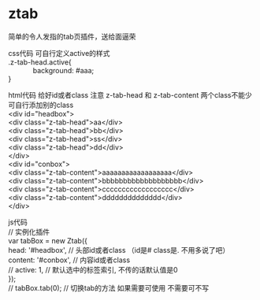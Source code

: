 # ztab
<div>简单的令人发指的tab页插件，送给面逼荣</div>
<p></p><p></p>
<div>css代码 可自行定义active的样式</div>
<div>.z-tab-head.active{</div>
  <div style="padding-left:50px;">background: #aaa;</div>
<div>}</div>
<p></p><p></p>
<div>html代码 给好id或者class  注意 z-tab-head 和 z-tab-content 两个class不能少  可自行添加别的class</div>
<div>&lt;div id=&quot;headbox&quot;&gt;</div>
  <div>&lt;div class=&quot;z-tab-head&quot;&gt;aa&lt;/div&gt;</div>
  <div>&lt;div class=&quot;z-tab-head&quot;&gt;bb&lt;/div&gt;</div>
  <div>&lt;div class=&quot;z-tab-head&quot;&gt;ss&lt;/div&gt;</div>
  <div>&lt;div class=&quot;z-tab-head&quot;&gt;dd&lt;/div&gt;</div>
<div>&lt;/div&gt;</div>
<div>&lt;div id=&quot;conbox&quot;&gt;</div>
  <div>&lt;div class=&quot;z-tab-content&quot;&gt;aaaaaaaaaaaaaaaaaa&lt;/div&gt;</div>
  <div>&lt;div class=&quot;z-tab-content&quot;&gt;bbbbbbbbbbbbbbbbbbb&lt;/div&gt;</div>
  <div>&lt;div class=&quot;z-tab-content&quot;&gt;cccccccccccccccccc&lt;/div&gt;</div>
  <div>&lt;div class=&quot;z-tab-content&quot;&gt;dddddddddddddd&lt;/div&gt;</div>
<div>&lt;/div&gt;</div>
<p></p><p></p>
<div>js代码</div>
<div>// 实例化插件</div>
<div>var tabBox = new Ztab({</div>
  <div>head: '#headbox',	// 头部id或者class （id是#  class是. 不用多说了吧）</div>
  <div>content: '#conbox', // 内容id或者class </div>
  <div>// active: 1,	// 默认选中的标签索引, 不传的话默认值是0</div>
<div>});</div>
<div>// tabBox.tab(0);	// 切换tab的方法 如果需要可使用 不需要可不写</div>

